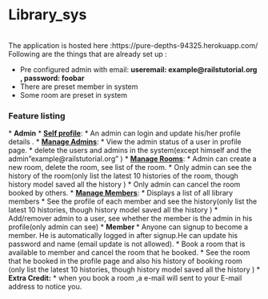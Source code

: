 # Library_sys
<title>CSC 517 - Project 1</title><br>
The application is hosted here :https://pure-depths-94325.herokuapp.com/  <br>
Following are the things that are already set up :
<ul>
<li>Pre configured admin with email: <b>useremail: example@railstutorial.org , password: foobar</b></li>
<li>There are preset member in system</li>
<li>Some room are preset in system</li>
</ul>
<h3>Feature listing</h3>
* <b>Admin</b>
  * <b><u>Self profile</u></b>:
    * An admin can login and update his/her profile details .
  * <b><u>Manage Admins</u></b>: 
    * View the admin status of a user in profile page.
    * delete the users and admins in the system(except himself and the admin”example@railstutorial.org” )
  * <b><u>Manage Rooms</u></b>: 
    * Admin can create a new room, delete the room, see list of the room. 
    * Only admin can see the history of the room(only list the latest 10 histories of the room, though history model saved all the history )
    * Only admin can cancel the room booked by others. 
  * <b><u>Manage Members</u></b>: 
    * Displays a list of all library members 
    * See the profile of each member and see the history(only list the latest 10 histories, though history model saved all the history )
    * Add/remover admin to a user, see whether the member is the admin in his profile(only admin can see) 
* <b>Member </b> 
  * Anyone can signup to become a member. He is automatically logged in after signup.He can update his password and name (email update is not allowed).
  * Book a room that is available to member and cancel the room that he booked.
  * See the room that he booked in the profile page and also his history of booking room (only list the latest 10 histories, though history model saved all the history )
* <b>Extra Credit:</b>
  * when you book a room ,a e-mail will sent to your E-mail address to notice you.
